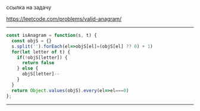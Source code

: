 ссылка на задачу 

https://leetcode.com/problems/valid-anagram/


---
```js
const isAnagram = function(s, t) {
  const objS = {}
  s.split('').forEach(el=>objS[el]=(objS[el] ?? 0) + 1)
  for(let letter of t) {
    if(!objS[letter]) {
      return false
    } else {
      objS[letter]--
    }
  }
  return Object.values(objS).every(el=>el===0)
};
```
---
